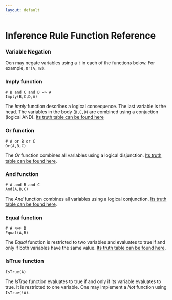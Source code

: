 ```yaml
---
layout: default
---
```


# Inference Rule Function Reference

### Variable Negation

Oen may negate variables using a `!` in each of the functions below. For example, `Or(A,!B)`. 

### Imply function
    
    # B and C and D => A
    Imply(B,C,D,A)

The *Imply* function describes a logical consequence. The last variable is the head. The variables in the body (`B,C,D`) are combined using a conjuction (logical AND). [Its truth table can be found here](http://en.wikipedia.org/wiki/Truth_table#Logical_implication)

### Or function

    # A or B or C
    Or(A,B,C)

The *Or* function combines all variables using a logical disjunction. [Its truth table can be found here](http://en.wikipedia.org/wiki/Truth_table#Logical_disjunction).

### And function

    # A and B and C
    And(A,B,C)

The *And* function combines all variables using a logical conjunction. [Its truth table can be found here](http://en.wikipedia.org/wiki/Truth_table#Logical_conjunction).


### Equal function

    # A <=> B
    Equal(A,B)

The *Equal* function is restricted to two variables and evaluates to true if and only if both variables have the same value. [Its truth table can be found here](http://en.wikipedia.org/wiki/Truth_table#Logical_equality).


### IsTrue function
  
    IsTrue(A)  

The *IsTrue* function evaluates to true if and only if its variable evaluates to true. It is restricted to one variable. One may implement a *Not* function using `IsTrue(!A)`.


